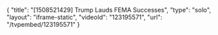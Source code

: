 {
    "title": "[1508521429] Trump Lauds FEMA Successes",
    "type": "solo",
    "layout": "iframe-static",
    "videoId": "123195571",
    "url": "\/tvpembed\/123195571"
}